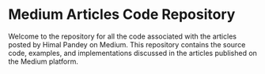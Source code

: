 # Medium Articles Code Repository

Welcome to the repository for all the code associated with the articles posted by Himal Pandey on Medium. This repository contains the source code, examples, and implementations discussed in the articles published on the Medium platform.
